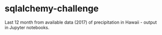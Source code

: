 # sqlalchemy-challenge

Last 12 month from available data (2017) of precipitation in Hawaii - output in Jupyter notebooks.
